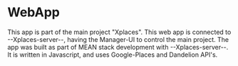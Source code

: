 # WebApp

This app is part of the main project "Xplaces".
This web app is connected to --Xplaces-server--, having the Manager-UI to control the main project.
The app was built as part of MEAN stack development with --Xplaces-server--.
It is written in Javascript, and uses Google-Places and Dandelion API's.


